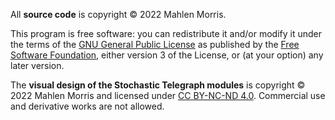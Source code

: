 All **source code** is copyright © 2022 Mahlen Morris.

This program is free software: you can redistribute it and/or modify it under the terms of the [GNU General Public License](https://www.gnu.org/licenses/gpl-3.0.en.html) as published by the [Free Software Foundation](https://www.fsf.org/), either version 3 of the License, or (at your option) any later version.

The **visual design of the Stochastic Telegraph modules** is copyright © 2022 Mahlen Morris and licensed under [CC BY-NC-ND 4.0](https://creativecommons.org/licenses/by-nc-nd/4.0/).
Commercial use and derivative works are not allowed.
